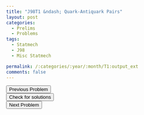 ```yaml
---
title: "J98T1 &ndash; Quark-Antiquark Pairs"
layout: post
categories:
  - Prelims
  - Problems
tags:
  - Statmech
  - J98
  - Misc Statmech

permalink: /:categories/:year/:month/T1:output_ext
comments: false
---
```

<object data="1998J1T.pdf" type="application/pdf" width="100%" height="500"></object>

<div class='navbar'>
	<div float='left'><button onclick="window.location='Q3.html'" >Previous Problem</button></div>
	<div float='center'><button onclick="window.location='https://princetonprelim.com/prelim/0/'">Check for solutions</button></div>
	<div float='right'><button onclick="window.location='T2.html'" > Next Problem</button></div>
</div>
